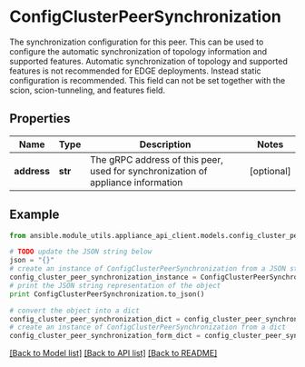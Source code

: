# ConfigClusterPeerSynchronization

The synchronization configuration for this peer. This can be used to configure the automatic synchronization of topology information and supported features. Automatic synchronization of topology and supported features is not recommended for EDGE deployments. Instead static configuration is recommended. This field can not be set together with the scion, scion-tunneling, and features field.

## Properties
Name | Type | Description | Notes
------------ | ------------- | ------------- | -------------
**address** | **str** | The gRPC address of this peer, used for synchronization of appliance information | [optional] 

## Example

```python
from ansible.module_utils.appliance_api_client.models.config_cluster_peer_synchronization import ConfigClusterPeerSynchronization

# TODO update the JSON string below
json = "{}"
# create an instance of ConfigClusterPeerSynchronization from a JSON string
config_cluster_peer_synchronization_instance = ConfigClusterPeerSynchronization.from_json(json)
# print the JSON string representation of the object
print ConfigClusterPeerSynchronization.to_json()

# convert the object into a dict
config_cluster_peer_synchronization_dict = config_cluster_peer_synchronization_instance.to_dict()
# create an instance of ConfigClusterPeerSynchronization from a dict
config_cluster_peer_synchronization_form_dict = config_cluster_peer_synchronization.from_dict(config_cluster_peer_synchronization_dict)
```
[[Back to Model list]](../README.md#documentation-for-models) [[Back to API list]](../README.md#documentation-for-api-endpoints) [[Back to README]](../README.md)


